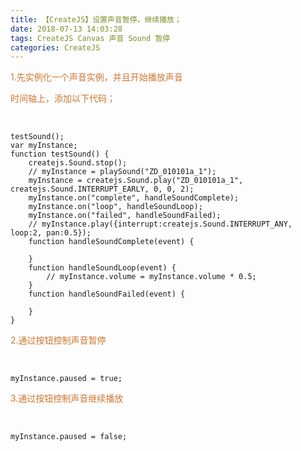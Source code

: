 ```yaml
---
title: 【CreateJS】设置声音暂停，继续播放；
date: 2018-07-13 14:03:28
tags: CreateJS Canvas 声音 Sound 暂停
categories: CreateJS
---
```


<!--more-->

<p><span style="color:#cc7832;">1.先实例化一个声音实例，并且开始播放声音</span></p>

<p><span style="color:#cc7832;"><span style="color:#cc7832;">时间轴上，</span>添加以下代码；</span></p>

<p> </p>

<pre>
<code class="language-html hljs">testSound();
var myInstance;
function testSound() {
    createjs.Sound.stop();
    // myInstance = playSound("ZD_010101a_1");
    myInstance = createjs.Sound.play("ZD_010101a_1", createjs.Sound.INTERRUPT_EARLY, 0, 0, 2);
    myInstance.on("complete", handleSoundComplete);
    myInstance.on("loop", handleSoundLoop);
    myInstance.on("failed", handleSoundFailed);
    // myInstance.play({interrupt:createjs.Sound.INTERRUPT_ANY, loop:2, pan:0.5});
    function handleSoundComplete(event) {

    }
    function handleSoundLoop(event) {
        // myInstance.volume = myInstance.volume * 0.5;
    }
    function handleSoundFailed(event) {

    }
}</code></pre>

<p><span style="color:#cc7832;">2.通过按钮控制声音暂停</span></p>

<p> </p>

<pre>
<code class="language-html hljs">myInstance.paused = true;
</code></pre>

<p><span style="color:#cc7832;">3.通过按钮控制声音继续播放</span></p>

<p> </p>

<pre>
<code class="language-html hljs">myInstance.paused = false;</code></pre>

<p> </p>
